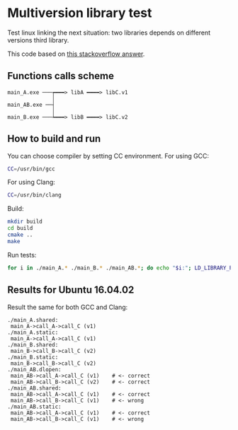 # Multiversion library test
Test linux linking the next situation: two libraries depends on different versions third library.

This code based on [this stackoverflow answer](https://stackoverflow.com/a/44686776/1677270).

## Functions calls scheme

```
main_A.exe ───┮━━━> libA ━━━━> libC.v1
              │
main_AB.exe ──┤
              │
main_B.exe ───┶━━━> libB ━━━━> libC.v2
```


## How to build and run

You can choose compiler by setting CC environment.
For using GCC:
```bash
CC=/usr/bin/gcc
```
For using Clang:
```bash
CC=/usr/bin/clang
```

Build:
```bash
mkdir build
cd build
cmake ..
make
```

Run tests:
```bash
for i in ./main_A.* ./main_B.* ./main_AB.*; do echo "$i:"; LD_LIBRARY_PATH=./A:./B:$LD_LIBRARY_PATH $i; do
```

## Results for Ubuntu 16.04.02

Result the same for both GCC and Clang:
```
./main_A.shared:
 main_A->call_A->call_C (v1)
./main_A.static:
 main_A->call_A->call_C (v1)
./main_B.shared:
 main_B->call_B->call_C (v2)
./main_B.static:
 main_B->call_B->call_C (v2)
./main_AB.dlopen:
 main_AB->call_A->call_C (v1)    # <- correct
 main_AB->call_B->call_C (v2)    # <- correct
./main_AB.shared:
 main_AB->call_A->call_C (v1)    # <- correct
 main_AB->call_B->call_C (v1)    # <- wrong
./main_AB.static:
 main_AB->call_A->call_C (v1)    # <- correct
 main_AB->call_B->call_C (v1)    # <- wrong
 ```
